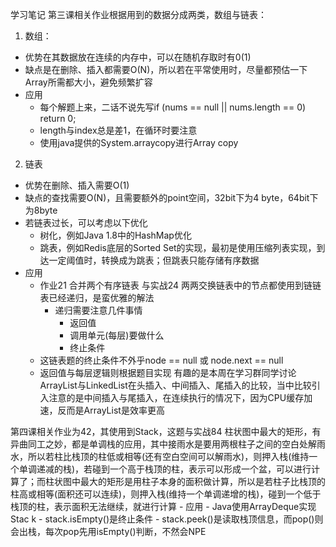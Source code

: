 学习笔记
第三课相关作业根据用到的数据分成两类，数组与链表：
1. 数组：
  - 优势在其数据放在连续的内存中，可以在随机存取时有0(1)
  - 缺点是在删除、插入都需要O(N)，所以若在平常使用时，尽量都预估一下Array所需都大小，避免频繁扩容
  - 应用
     - 每个解题上来，二话不说先写if (nums == null || nums.length == 0) return 0;
     - length与index总是差1，在循环时要注意
     - 使用java提供的System.arraycopy进行Array copy
2. 链表
  - 优势在删除、插入需要O(1)
  - 缺点的查找需要O(N)，且需要额外的point空间，32bit下为4 byte，64bit下为8byte
  - 若链表过长，可以考虑以下优化
    - 树化，例如Java 1.8中的HashMap优化
    - 跳表，例如Redis底层的Sorted Set的实现，最初是使用压缩列表实现，到达一定阈值时，转换成为跳表；但跳表只能存储有序数据
  - 应用
     - 作业21 合并两个有序链表 与实战24 两两交换链表中的节点都使用到链链表已经递归，是蛮优雅的解法
       - 递归需要注意几件事情
         - 返回值
         - 调用单元(每层)要做什么
         - 终止条件
     - 这链表题的终止条件不外乎node == null 或 node.next == null
     - 返回值与每层逻辑则根据题目实现
有趣的是本周在学习群同学讨论ArrayList与LinkedList在头插入、中间插入、尾插入的比较，当中比较引入注意的是中间插入与尾插入，在连续执行的情况下，因为CPU缓存加速，反而是ArrayList是效率更高

第四课相关作业为42，其使用到Stack，这题与实战84 柱状图中最大的矩形，有异曲同工之妙，都是单调栈的应用，其中接雨水是要用两根柱子之间的空白处解雨水，所以若柱比栈顶的柱低或相等(还有空白空间可以解雨水)，则押入栈(维持一个单调递减的栈)，若碰到一个高于栈顶的柱，表示可以形成一个盆，可以进行计算了；而柱状图中最大的矩形是用柱子本身的面积做计算，所以是若柱子比栈顶的柱高或相等(面积还可以连续)，则押入栈(维持一个单调递增的栈)，碰到一个低于栈顶的柱，表示面积无法继续，就进行计算
    - 应用
        - Java使用ArrayDeque实现Stac k
        - stack.isEmpty()是终止条件
        - stack.peek()是读取栈顶信息，而pop()则会出栈，每次pop先用isEmpty()判断，不然会NPE
